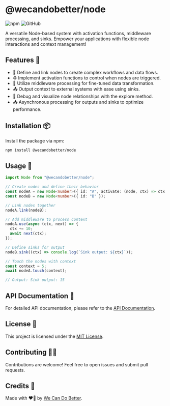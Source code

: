 # @wecandobetter/node

![npm](https://img.shields.io/npm/v/@wecandobetter/node)
![GitHub](https://img.shields.io/github/license/wecandobetter/node)

A versatile Node-based system with activation functions, middleware processing,
and sinks. Empower your applications with flexible node interactions and context
management!

## Features 🎢

- 🔌 Define and link nodes to create complex workflows and data flows.
- ♻ Implement activation functions to control when nodes are triggered.
- 🔧 Utilize middleware processing for fine-tuned data transformation.
- 📤 Output context to external systems with ease using sinks.
- 🔮 Debug and visualize node relationships with the explore method.
- 📥 Asynchronous processing for outputs and sinks to optimize performance.

## Installation 📦

Install the package via npm:

```bash
npm install @wecandobetter/node
```

## Usage 📘

```typescript
import Node from "@wecandobetter/node";

// Create nodes and define their behavior
const nodeA = new Node<number>({ id: "A", activate: (node, ctx) => ctx > 0 });
const nodeB = new Node<number>({ id: "B" });

// Link nodes together
nodeA.link(nodeB);

// Add middleware to process context
nodeA.use(async (ctx, next) => {
  ctx += 10;
  await next(ctx);
});

// Define sinks for output
nodeB.sink((ctx) => console.log(`Sink output: ${ctx}`));

// Touch the nodes with context
const context = 5;
await nodeA.touch(context);

// Output: Sink output: 15
```

## API Documentation 📜

For detailed API documentation, please refer to the [API Documentation](API.md).

## License 📜

This project is licensed under the [MIT License](LICENSE).

## Contributing 🙋‍♂️

Contributions are welcome! Feel free to open issues and submit pull requests.

## Credits 👏

Made with ❤️‍🔥 by [We Can Do Better](https://wcdb.life).
